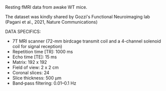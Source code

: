Resting fMRI data from awake WT mice.

The dataset was kindly shared by Gozzi's Functional Neuroimaging lab (Pagani et al., 2021, Nature Communications)

DATA SPECIFICS:

- 7T MRI scanner (72-mm birdcage transmit
coil and a 4-channel solenoid coil for signal reception)
- Repetition time [TR]: 1000 ms
- Echo time [TE]: 15 ms
- Matrix: 192 x 192
- Field of view: 2 x 2 cm
- Coronal slices: 24
- Slice thickness: 500 µm
- Band‐pass filtering: 0.01–0.1 Hz